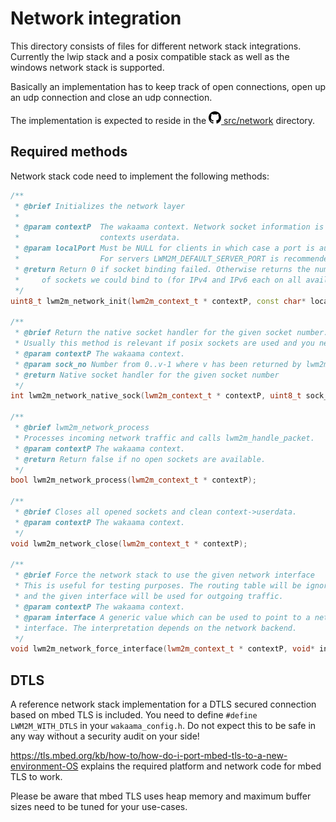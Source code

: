 # Network integration
This directory consists of files for different network stack integrations. Currently
the lwip stack and a posix compatible stack as well as the windows network stack is supported.

Basically an implementation has to keep track of open connections,
open up an udp connection and close an udp connection.

The implementation is expected to reside in the
[<img src="../../assets/github.png" style="width:20px"> src/network](https://github.com/Openhab-Nodes/wakaamaNode/blob/master/src/network)
directory.

## Required methods

Network stack code need to implement the following methods:

```cpp
/**
 * @brief Initializes the network layer
 *
 * @param contextP  The wakaama context. Network socket information is stored in the
 *                  contexts userdata.
 * @param localPort Must be NULL for clients in which case a port is automatically choosen.
 *                  For servers LWM2M_DEFAULT_SERVER_PORT is recommended.
 * @return Return 0 if socket binding failed. Otherwise returns the number
 *     of sockets we could bind to (for IPv4 and IPv6 each on all available interfaces).
 */
uint8_t lwm2m_network_init(lwm2m_context_t * contextP, const char* localPort);

/**
 * @brief Return the native socket handler for the given socket number.
 * Usually this method is relevant if posix sockets are used and you need the socket handlers for select().
 * @param contextP The wakaama context.
 * @param sock_no Number from 0..v-1 where v has been returned by lwm2m_network_init().
 * @return Native socket handler for the given socket number
 */
int lwm2m_network_native_sock(lwm2m_context_t * contextP, uint8_t sock_no);

/**
 * @brief lwm2m_network_process
 * Processes incoming network traffic and calls lwm2m_handle_packet.
 * @param contextP The wakaama context.
 * @return Return false if no open sockets are available.
 */
bool lwm2m_network_process(lwm2m_context_t * contextP);

/**
 * @brief Closes all opened sockets and clean context->userdata.
 * @param contextP The wakaama context.
 */
void lwm2m_network_close(lwm2m_context_t * contextP);

/**
 * @brief Force the network stack to use the given network interface
 * This is useful for testing purposes. The routing table will be ignored
 * and the given interface will be used for outgoing traffic.
 * @param contextP The wakaama context.
 * @param interface A generic value which can be used to point to a network
 * interface. The interpretation depends on the network backend.
 */
void lwm2m_network_force_interface(lwm2m_context_t * contextP, void* interface);
```


## DTLS

A reference network stack implementation for a DTLS secured connection based on mbed TLS is included.
You need to define `#define LWM2M_WITH_DTLS` in your `wakaama_config.h`.
Do not expect this to be safe in any way without a security audit on your side!

https://tls.mbed.org/kb/how-to/how-do-i-port-mbed-tls-to-a-new-environment-OS explains the required
platform and network code for mbed TLS to work.

Please be aware that mbed TLS uses heap memory and maximum buffer sizes need to be tuned for your use-cases.
